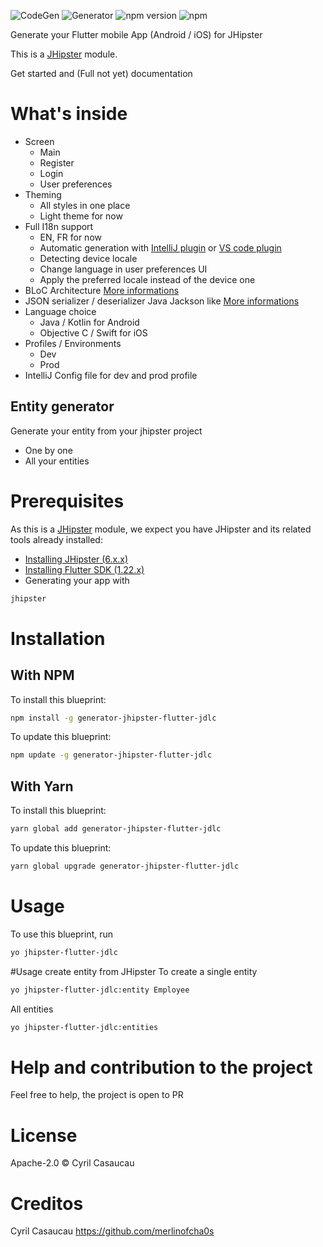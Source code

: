 ![CodeGen](https://i.picasion.com/pic90/be11ad50e54277263090f6cc568de530.gif)
![Generator](https://github.com/merlinofcha0s/generator-jhipster-flutter/workflows/Generator/badge.svg?branch=master&event=push)
![npm version](https://img.shields.io/badge/Flutter-passing-green)
![npm](https://img.shields.io/badge/npm-passing-green)

Generate your Flutter mobile App (Android / iOS) for JHipster

This is a [JHipster](https://www.jhipster.tech/) module.

Get started and (Full not yet) documentation

# What's inside

- Screen
  - Main
  - Register
  - Login
  - User preferences
- Theming
  - All styles in one place
  - Light theme for now
- Full I18n support
  - EN, FR for now
  - Automatic generation with [IntelliJ plugin](https://plugins.jetbrains.com/plugin/13666-flutter-intl) or [VS code plugin](https://marketplace.visualstudio.com/items?itemName=localizely.flutter-intl)
  - Detecting device locale
  - Change language in user preferences UI
  - Apply the preferred locale instead of the device one
- BLoC Architecture [More informations](https://pub.dev/packages/flutter_bloc)
- JSON serializer / deserializer Java Jackson like [More informations](https://pub.dev/packages/dart_json_mapper)
- Language choice
  - Java / Kotlin for Android 
  - Objective C / Swift for iOS
- Profiles / Environments
  - Dev
  - Prod
- IntelliJ Config file for dev and prod profile

## Entity generator

Generate your entity from your jhipster project
- One by one
- All your entities


# Prerequisites

As this is a [JHipster](https://www.jhipster.tech/) module, we expect you have JHipster and its related tools already installed:

- [Installing JHipster (6.x.x)](https://www.jhipster.tech/installation/)
- [Installing Flutter SDK (1.22.x)](https://flutter.dev/docs/get-started/install)
- Generating your app with 

```bash
jhipster
```

# Installation

## With NPM

To install this blueprint:

```bash
npm install -g generator-jhipster-flutter-jdlc
```

To update this blueprint:

```bash
npm update -g generator-jhipster-flutter-jdlc
```

## With Yarn

To install this blueprint:

```bash
yarn global add generator-jhipster-flutter-jdlc
```

To update this blueprint:

```bash
yarn global upgrade generator-jhipster-flutter-jdlc
```

# Usage

To use this blueprint, run 

```bash
yo jhipster-flutter-jdlc
```
#Usage create entity from JHipster
To create a single entity

```bash
yo jhipster-flutter-jdlc:entity Employee
```

All entities
```bash
yo jhipster-flutter-jdlc:entities
```

# Help and contribution to the project

Feel free to help, the project is open to PR

# License

Apache-2.0 © Cyril Casaucau

# Creditos
Cyril Casaucau
https://github.com/merlinofcha0s
